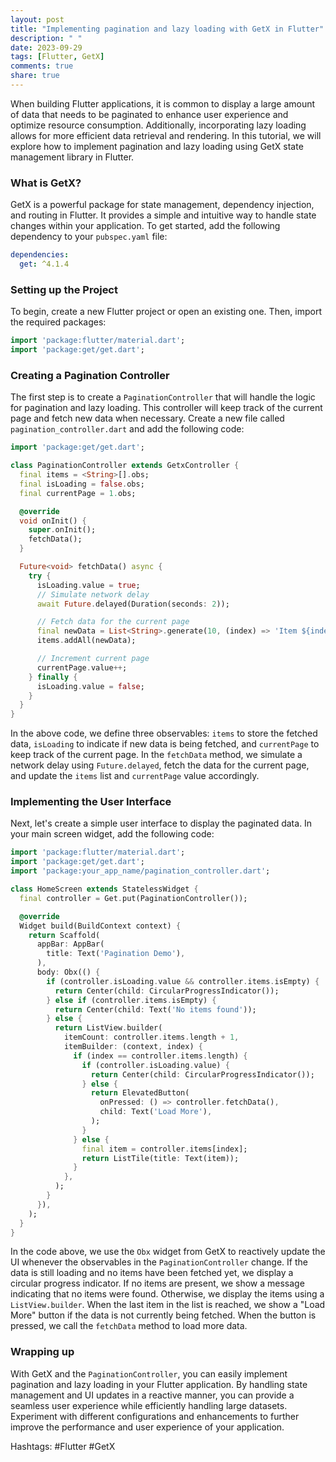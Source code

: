 ```yaml
---
layout: post
title: "Implementing pagination and lazy loading with GetX in Flutter"
description: " "
date: 2023-09-29
tags: [Flutter, GetX]
comments: true
share: true
---
```


When building Flutter applications, it is common to display a large amount of data that needs to be paginated to enhance user experience and optimize resource consumption. Additionally, incorporating lazy loading allows for more efficient data retrieval and rendering. In this tutorial, we will explore how to implement pagination and lazy loading using GetX state management library in Flutter.

### What is GetX?

GetX is a powerful package for state management, dependency injection, and routing in Flutter. It provides a simple and intuitive way to handle state changes within your application. To get started, add the following dependency to your `pubspec.yaml` file:

```yaml
dependencies:
  get: ^4.1.4
```

### Setting up the Project

To begin, create a new Flutter project or open an existing one. Then, import the required packages:

```dart
import 'package:flutter/material.dart';
import 'package:get/get.dart';
```

### Creating a Pagination Controller

The first step is to create a `PaginationController` that will handle the logic for pagination and lazy loading. This controller will keep track of the current page and fetch new data when necessary. Create a new file called `pagination_controller.dart` and add the following code:

```dart
import 'package:get/get.dart';

class PaginationController extends GetxController {
  final items = <String>[].obs;
  final isLoading = false.obs;
  final currentPage = 1.obs;

  @override
  void onInit() {
    super.onInit();
    fetchData();
  }

  Future<void> fetchData() async {
    try {
      isLoading.value = true;
      // Simulate network delay
      await Future.delayed(Duration(seconds: 2));

      // Fetch data for the current page
      final newData = List<String>.generate(10, (index) => 'Item ${index + 1}');
      items.addAll(newData);

      // Increment current page
      currentPage.value++;
    } finally {
      isLoading.value = false;
    }
  }
}
```

In the above code, we define three observables: `items` to store the fetched data, `isLoading` to indicate if new data is being fetched, and `currentPage` to keep track of the current page. In the `fetchData` method, we simulate a network delay using `Future.delayed`, fetch the data for the current page, and update the `items` list and `currentPage` value accordingly.

### Implementing the User Interface

Next, let's create a simple user interface to display the paginated data. In your main screen widget, add the following code:

```dart
import 'package:flutter/material.dart';
import 'package:get/get.dart';
import 'package:your_app_name/pagination_controller.dart';

class HomeScreen extends StatelessWidget {
  final controller = Get.put(PaginationController());

  @override
  Widget build(BuildContext context) {
    return Scaffold(
      appBar: AppBar(
        title: Text('Pagination Demo'),
      ),
      body: Obx(() {
        if (controller.isLoading.value && controller.items.isEmpty) {
          return Center(child: CircularProgressIndicator());
        } else if (controller.items.isEmpty) {
          return Center(child: Text('No items found'));
        } else {
          return ListView.builder(
            itemCount: controller.items.length + 1,
            itemBuilder: (context, index) {
              if (index == controller.items.length) {
                if (controller.isLoading.value) {
                  return Center(child: CircularProgressIndicator());
                } else {
                  return ElevatedButton(
                    onPressed: () => controller.fetchData(),
                    child: Text('Load More'),
                  );
                }
              } else {
                final item = controller.items[index];
                return ListTile(title: Text(item));
              }
            },
          );
        }
      }),
    );
  }
}
```

In the code above, we use the `Obx` widget from GetX to reactively update the UI whenever the observables in the `PaginationController` change. If the data is still loading and no items have been fetched yet, we display a circular progress indicator. If no items are present, we show a message indicating that no items were found. Otherwise, we display the items using a `ListView.builder`. When the last item in the list is reached, we show a "Load More" button if the data is not currently being fetched. When the button is pressed, we call the `fetchData` method to load more data.

### Wrapping up

With GetX and the `PaginationController`, you can easily implement pagination and lazy loading in your Flutter application. By handling state management and UI updates in a reactive manner, you can provide a seamless user experience while efficiently handling large datasets. Experiment with different configurations and enhancements to further improve the performance and user experience of your application.

Hashtags: #Flutter #GetX